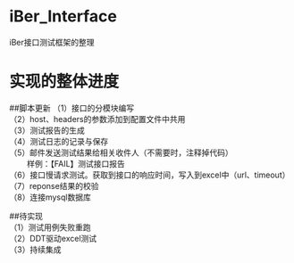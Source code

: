 # iBer_Interface
iBer接口测试框架的整理

# 实现的整体进度
##脚本更新
（1）接口的分模块编写  
（2）host、headers的参数添加到配置文件中共用  
（3）测试报告的生成  
（4）测试日志的记录与保存  
（5）邮件发送测试结果给相关收件人（不需要时，注释掉代码）   
 &nbsp;&nbsp;&nbsp;&nbsp;&nbsp;&nbsp;&nbsp;&nbsp;样例：【FAIL】测试接口报告  
（6）接口慢请求测试。获取到接口的响应时间，写入到excel中（url、timeout）    
（7）reponse结果的校验  
（8）连接mysql数据库   

 
##待实现  
（1）测试用例失败重跑  
（2）DDT驱动excel测试  
（3）持续集成  

